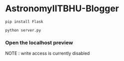 # AstronomyIITBHU-Blogger
```
pip install Flask
```
```
python server.py
```
### Open the localhost preview 
NOTE : write access is currently disabled
